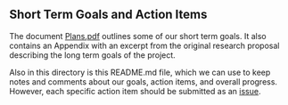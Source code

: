 Short Term Goals and Action Items
---------------------------------

The document [Plans.pdf][] outlines some of our short term goals.  It also contains an Appendix with an excerpt from the original research proposal describing the long term goals of the project.

Also in this directory is this README.md file, which we can use to keep notes and comments about our goals, action items, and overall progress.  However, each specific action item should be submitted as an [issue][].


[Plans.pdf]: https://github.com/SoundMath/GroupSound/blob/master/Plans/Plans.pdf?raw=true
[issue]: https://github.com/SoundMath/GroupSound/issues